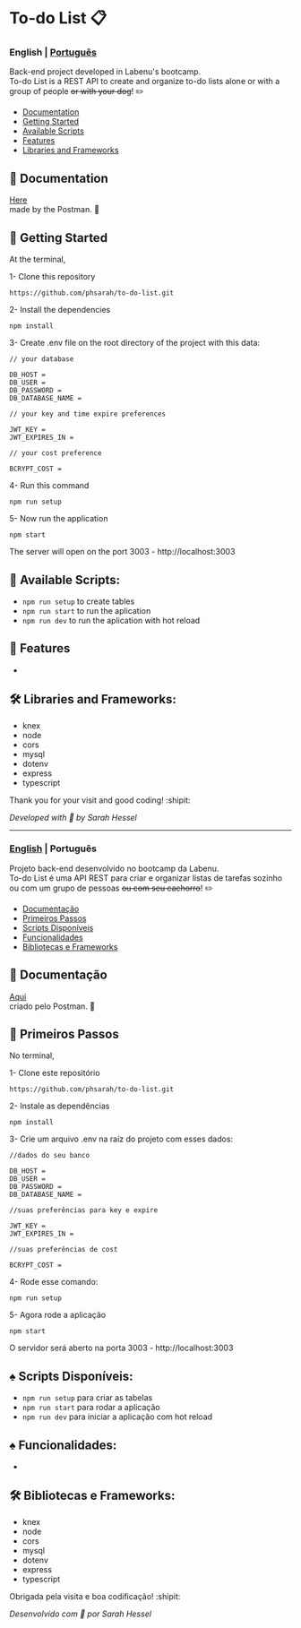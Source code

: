 # To-do List 📋	

<a id="en-readme"></a>
### English | [Português](#pt-readme)
Back-end project developed in Labenu's bootcamp. \
To-do List is a REST API to create and organize to-do lists alone or with a group of people ~~or with your dog~~! ✏️

<a name="en-menu"></a>
- [Documentation](#documentacao)
- [Getting Started](#steps)
- [Available Scripts](#en-scripts)
- [Features](#features)
- [Libraries and Frameworks](#libs)


<a id="documentation"></a>
## 📙 Documentation
[Here]() <br/> made by the Postman. 🍊

<a id="steps"></a>
## :rocket: Getting Started

At the terminal,

1- Clone this repository
```
https://github.com/phsarah/to-do-list.git
```
2- Install the dependencies
```
npm install
```
3- Create .env file on the root directory of the project with this data:
```
// your database

DB_HOST = 
DB_USER =
DB_PASSWORD = 
DB_DATABASE_NAME = 

// your key and time expire preferences

JWT_KEY =
JWT_EXPIRES_IN = 

// your cost preference

BCRYPT_COST = 
```
4- Run this command
```
npm run setup
```
5- Now run the application
```
npm start
```
The server will open on the port 3003 - http://localhost:3003

<a id="en-scripts"></a>
## :small_orange_diamond: Available Scripts:
* `npm run setup` to create tables
* `npm run start` to run the aplication
* `npm run dev` to run the aplication with hot reload

<a id="features"></a>
## :small_orange_diamond: Features

-

<a id="libs"></a>
## 🛠	Libraries and Frameworks:

- knex
- node
- cors
- mysql
- dotenv
- express
- typescript


Thank you for your visit and good coding! :shipit:

*Developed with :sparkling_heart:	 by Sarah Hessel*

-------
<a id="pt-readme"></a>
### [English](#en-readme) | Português
Projeto back-end desenvolvido no bootcamp da Labenu. \
To-do List é uma API REST para criar e organizar listas de tarefas sozinho ou com um grupo de pessoas ~~ou com seu cachorro~~! ✏️

<a name="pt-menu"></a>
- [Documentação](#documentacao)
- [Primeiros Passos](#passos)
- [Scripts Disponíveis](#pt-scripts)
- [Funcionalidades](#funcionalidades)
- [Bibliotecas e Frameworks](#bibliotecas)


<a id="documentacao"></a>
## 📙	Documentação
[Aqui]() <br/> criado pelo Postman. 🍊

<a id="passos"></a>
## :rocket:	Primeiros Passos

No terminal,

1- Clone este repositório
```
https://github.com/phsarah/to-do-list.git
```
2- Instale as dependências
```
npm install
```
3- Crie um arquivo .env na raíz do projeto com esses dados:
```
//dados do seu banco

DB_HOST =
DB_USER =
DB_PASSWORD = 
DB_DATABASE_NAME = 

//suas preferências para key e expire

JWT_KEY =
JWT_EXPIRES_IN = 

//suas preferências de cost

BCRYPT_COST = 
```
4- Rode esse comando:
```
npm run setup
```
5- Agora rode a aplicação
```
npm start
```
O servidor será aberto na porta 3003 - http://localhost:3003

<a id="pt-scripts"></a>
## :spades:	Scripts Disponíveis:
* `npm run setup` para criar as tabelas
* `npm run start` para rodar a aplicação
* `npm run dev` para iniciar a aplicação com hot reload

<a id="funcionalidades"></a>
## :spades:	Funcionalidades:

-

<a id="bibliotecas"></a>
## 🛠	Bibliotecas e Frameworks:

- knex
- node
- cors
- mysql
- dotenv
- express
- typescript

Obrigada pela visita e boa codificação! :shipit:

*Desenvolvido com :sparkling_heart:	por Sarah Hessel*
